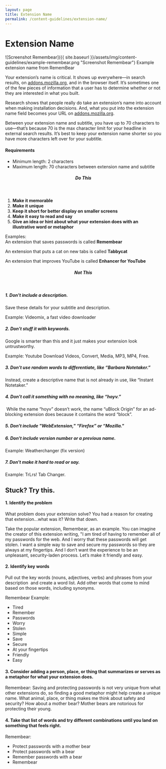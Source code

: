 ```yaml
---
layout: page
title: Extension Name
permalink: /content-guidelines/extension-name/
---
```




# Extension Name

<!-- Full Width Image -->
<section class="image-with-caption" markdown="1">

![Screenshot Remembear]({{ site.baseurl }}/assets/img/content-guidelines/example-remembear.png "Screenshot Remembear")
Example extension name from RememBear

</section>
<!-- END: Full Width Image -->




Your extension’s name is critical. It shows up everywhere—in search results, on [addons.mozilla.org](https://www.google.com/url?q=https%3A%2F%2Faddons-dev.allizom.org%2Fen-US%2Ffirefox%2F&sa=D&sntz=1&usg=AFQjCNFhrA_2GJjahH4pV8BWPso2RKTftg "addons.mozilla.org"), and in the browser itself. It’s sometimes one of the few pieces of information that a user has to determine whether or not they are interested in what you built. 

Research shows that people really do take an extension’s name into account when making installation decisions. And, what you put into the extension name field becomes your URL on [addons.mozilla.org](https://www.google.com/url?q=https%3A%2F%2Faddons-dev.allizom.org%2Fen-US%2Ffirefox%2F&sa=D&sntz=1&usg=AFQjCNFhrA_2GJjahH4pV8BWPso2RKTftg "addons.mozilla.org").

Between your extension name and subtitle, you have up to 70 characters to use—that’s because 70 is the max character limit for your headline in external search results. It’s best to keep your extension name shorter so you have more characters left over for your subtitle.

<!-- Tile -->
<section class="tile" markdown="1">

#### Requirements

* Minimum length: 2 characters
* Maximum length: 70 characters between extension name and subtitle

</section>
<!-- END: Tile -->





<!-- Do this -->
<section class="do-this" markdown="1"><header><h5>Do This</h5></header>

1. __Make it memorable__
2. __Make it unique__
3. __Keep it short for better display on smaller screens__
4. __Make it easy to read and say__
5. __Give an idea or hint about what your extension does with an illustrative word or metaphor__

<!-- Example (Block) -->
<div class="example" markdown="1">

Examples:  
An extension that saves passwords is called __Remembear__

An extension that puts a cat on new tabs is called __Tabbycat__

An extension that improves YouTube is called __Enhancer for YouTube__

</div>
<!-- END: Example (Block) -->
</section>
<!-- END: Do this -->




<!-- Not this -->
<section class="not-this" markdown="1"><header><h5>Not This</h5></header>

##### 1. Don't include a description.

Save these details for your subtitle and description.

<!-- Example (Inline) -->
<span class="example">Example: Videomix, a fast video downloader</span>
<!-- END: Example (Inline) -->

##### 2. Don't stuff it with keywords. 

Google is smarter than this and it just makes your extension look untrustworthy.

<!-- Example (Inline) -->
<span class="example">Example: Youtube Download Videos, Convert, Media, MP3, MP4, Free.</span>
<!-- END: Example (Inline) -->

##### 3. Don't use random words to differentiate, like “Barbara Notetaker.” 

Instead, create a descriptive name that is not already in use, like “Instant Notetaker.”

##### 4. Don't call it something with no meaning, like “hoyv.” 

 While the name “hoyv” doesn’t work, the name “uBlock Origin” for an ad-blocking extension does because it contains the word “block”.

##### 5. Don't include "WebExtension," “Firefox” or “Mozilla."

##### 6. Don't include version number or a previous name.

<!-- Example (Inline) -->
<span class="example">Example: Weatherchanger (fix version)</span>
<!-- END: Example (Inline) -->

##### 7. Don't make it hard to read or say.

<!-- Example (Inline) -->
<span class="example">Example: TrLrs! Tab Changer.</span>
<!-- END: Example (Inline) -->

</section>
<!-- END: Not this -->




## Stuck? Try this.

#### 1. Identify the problem 

What problem does your extension solve? You had a reason for creating that extension...what was it? Write that down.

Take the popular extension, Remembear, as an example. You can imagine the creator of this extension writing, "I am tired of having to remember all of my passwords for the web. And I worry that these passwords will get stolen. I want a simple way to save and secure my passwords so they are always at my fingertips. And I don’t want the experience to be an unpleasant, security-laden process. Let’s make it friendly and easy.

#### 2. Identify key words

Pull out the key words (nouns, adjectives, verbs) and phrases from your description  and create a word list. Add other words that come to mind based on those words, including synonyms.

Remembear Example:

* Tired
* Remember
* Passwords
* Worry
* Stolen
* Simple
* Save
* Secure
* At your fingertips
* Friendly
* Easy

#### 3. Consider adding a person, place, or thing that summarizes or serves as a metaphor for what your extension does. 

Remembear: Saving and protecting passwords is not very unique from what other extensions do, so finding a good metaphor might help create a unique name. What animal, place, or thing makes me think about safety and security? How about a mother bear? Mother bears are notorious for protecting their young.

#### 4. Take that list of words and try different combinations until you land on something that feels right. 

Remembear: 
* Protect passwords with a mother bear
* Protect passwords with a bear
* Remember passwords with a bear
* Remembear
